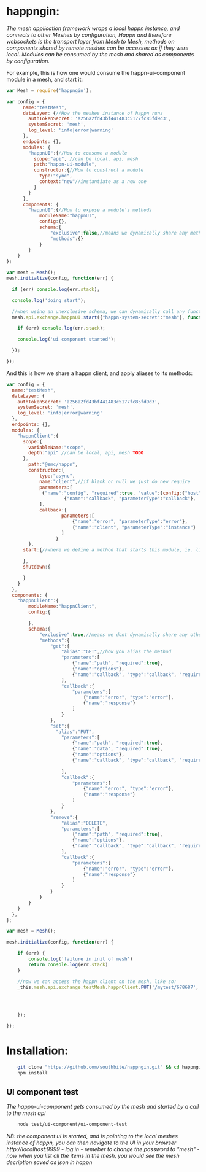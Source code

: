 happngin:
==========
*The mesh application framework wraps a local happn instance, and connects to other Meshes by configuration, Happn and therefore websockets is the transport layer from Mesh to Mesh, methods on components shared by remote meshes can be accesses as if they were local. Modules can be consumed by the mesh and shared as components by configuration.*

For example, this is how one would consume the happn-ui-component module in a mesh, and start it:

```js
var Mesh = require('happngin');

var config = {
      name:"testMesh",
      dataLayer: {//How the meshes instance of happn runs
        authTokenSecret: 'a256a2fd43bf441483c5177fc85fd9d3',
        systemSecret: 'mesh',
        log_level: 'info|error|warning'
      },
      endpoints: {},
      modules: {
      	"happnUI":{//How to consume a module
          scope:"api", //can be local, api, mesh
      	  path:"happn-ui-module",
      	  constructor:{//How to construct a module
            type:"sync",
            context:"new"//instantiate as a new one
          }
      	}
      },
      components: {
      	"happnUI":{//How to expose a module's methods
      		moduleName:"happnUI",
      		config:{},
      		schema:{
      			"exclusive":false,//means we dynamically share any method that doesnt start with _
      			"methods":{}
      		}
      	}
    }
};

var mesh = Mesh();
mesh.initialize(config, function(err) {

  if (err) console.log(err.stack);

  console.log('doing start');

  //when using an unexclusive schema, we can dynamically call any functions the component instance shares.
  mesh.api.exchange.happnUI.start({"happn-system-secret":"mesh"}, function(err){

  	if (err) console.log(err.stack);

  	console.log('ui component started');

  });

});
```

And this is how we share a happn client, and apply aliases to its methods:
```js
var config = {
  name:"testMesh",
  dataLayer: {
    authTokenSecret: 'a256a2fd43bf441483c5177fc85fd9d3',
    systemSecret: 'mesh',
    log_level: 'info|error|warning'
  },
  endpoints: {},
  modules: {
  	"happnClient":{
      scope:{
        variableName:"scope",
        depth:"api" //can be local, api, mesh TODO
      },
  		path:"@smc/happn",
  		constructor:{
  			type:"async",
  			name:"client",//if blank or null we just do new require
  			parameters:[
  			 {"name":"config", "required":true, "value":{config:{"host":"127.0.0.1", "port":8000, "secret":"mesh"}}},
					 {"name":"callback", "parameterType":"callback"},    
  			],
  			callback:{
					parameters:[
						{"name":"error", "parameterType":"error"},
	  					{"name":"client", "parameterType":"instance"}
					]
				  }
  		},
      start:{//where we define a method that starts this module, ie. like for the emitter TODO

      },
      shutdown:{

      }
  	}
  },
  components: {
  	"happnClient":{
  		moduleName:"happnClient",
  		config:{

  		},
  		schema:{
  			"exclusive":true,//means we dont dynamically share any other methods on the mesh
  			"methods":{
  				"get":{
      				"alias":"GET",//how you alias the method
      				"parameters":[
      					{"name":"path", "required":true},
      					{"name":"options"},
      					{"name":"callback", "type":"callback", "required":true}
      				],
      				"callback":{
      					"parameters":[
	  						{"name":"error", "type":"error"},
	  						{"name":"response"}
	  					]
      				}
      			},
      			"set":{
      			  "alias":"PUT",
  				    "parameters":[
  				   		{"name":"path", "required":true},
  				   		{"name":"data", "required":true},
  				   		{"name":"options"},
              			{"name":"callback", "type":"callback", "required":true}
  				   		
  				   	],
      				"callback":{
      					"parameters":[
	  						{"name":"error", "type":"error"},
	  						{"name":"response"}
	  					]
      				}
      			},
      			"remove":{
      				"alias":"DELETE",
  				    "parameters":[
  				    	{"name":"path", "required":true},
  				    	{"name":"options"},
  				    	{"name":"callback", "type":"callback", "required":true}
  				    ],
      				"callback":{
      					"parameters":[
	  						{"name":"error", "type":"error"},
	  						{"name":"response"}
	  					]
      				}
      			}
      		}
  		}
  	}
  },
};

var mesh = Mesh();

mesh.initialize(config, function(err) {

    if (err) {
        console.log('failure in init of mesh')
        return console.log(err.stack)
    }

    //now we can access the happn client on the mesh, like so:
    _this.mesh.api.exchange.testMesh.happnClient.PUT('/mytest/678687', {"test":"test1"}, {}, function(e, response){

         

         
    });

});
```

Installation:
==========
```bash
	git clone "https://github.com/southbite/happngin.git" && cd happngin
	npm install
```
UI component test
---------------
*The happn-ui-component gets consumed by the mesh and started by a call to the mesh api*
```bash
	node test/ui-component/ui-component-test
```
*NB: the component ui is started, and is pointing to the local meshes instance of happn, you can then navigate to the UI in your browser http://localhost:9999 - log in - remeber to change the password to "mesh" - now when you list all the items in the mesh, you would see the mesh decription saved as json in happn*



